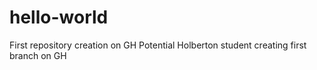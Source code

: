 # hello-world
First repository creation on GH
Potential Holberton student creating first branch on GH

